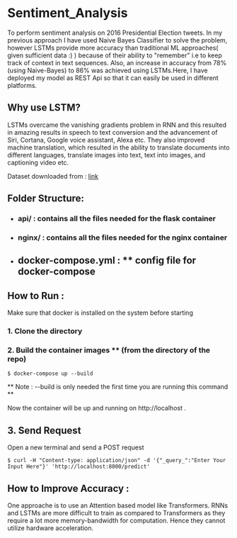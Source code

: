 # Sentiment_Analysis
To perform sentiment analysis on 2016 Presidential Election tweets.
In my previous approach I have used Naive Bayes Classifier to solve the problem, however LSTMs provide more accuracy than traditional ML approaches( given sufficient data :) ) because of their ability to "remember" i.e to keep track of context in text sequences. Also, an increase in accuracy from 78%(using Naive-Bayes) to 86% was achieved using LSTMs.Here, I have deployed my model as REST Api so that it can easily be used in different platforms.
## Why use LSTM?

LSTMs overcame the vanishing gradients problem in RNN and this resulted in amazing results in speech to text conversion and the advancement of Siri, Cortana, Google voice assistant, Alexa etc. 
They also improved machine translation, which resulted in the ability to translate documents into different languages, translate images into text, text into images, and captioning video etc.

Dataset downloaded from : [link](https://www.kaggle.com/crowdflower/first-gop-debate-twitter-sentiment#)

## Folder Structure:
- ### api/  :  contains all the files needed for the flask container
- ### nginx/ :   contains all the files needed for the nginx container
- ## docker-compose.yml : ** config file for docker-compose 

## How to Run : 
Make sure that docker is installed on the system before starting 
### 1. Clone the directory
### 2. Build the container images ** (from the directory of the repo) 
```
$ docker-compose up --build
```
** Note : --build is only needed the first time you are running this command **

Now the container will be up and running on http://localhost .

## 3. Send Request 
Open a new terminal and send a POST request
```
$ curl -H "Content-type: application/json" -d '{"_query_":"Enter Your Input Here"}' 'http://localhost:8000/predict'
```

## How to Improve Accuracy :
One approache is to use an Attention based model like Transformers. RNNs and LSTMs are more difficult to train as compared to Transformers
as they require a lot more memory-bandwidth for computation. Hence they cannot utilize hardware acceleration.
